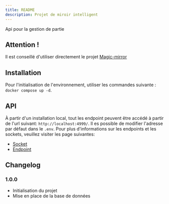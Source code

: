 ```yaml
---
title: README
description: Projet de miroir intelligent
---
```


Api pour la gestion de partie 

## Attention !
Il est conseillé d'utiliser directement le projet [Magic-mirror](https://github.com/a23-5a6/magic-mirror)

## Installation
Pour l'initialisation de l'environnement, utiliser les commandes suivante :
`docker compose up -d`. 

## API
À partir d'un installation local, tout les endpoint peuvent être accédé à partir de l'url suivant: `http://localhost:4999/`. Il es possible de modifier l'adresse par défaut dans le `.env`. Pour plus d'informations sur les endpoints et les sockets, veuillez visiter les page suivantes: 
- [Socket](https://a23-5a6.github.io/magic-mirror-doc/api/game/socket/)
- [Endpoint](https://a23-5a6.github.io/magic-mirror-doc/api/game/endpoint/)

## Changelog
### 1.0.0
- Initialisation du projet
- Mise en place de la base de données